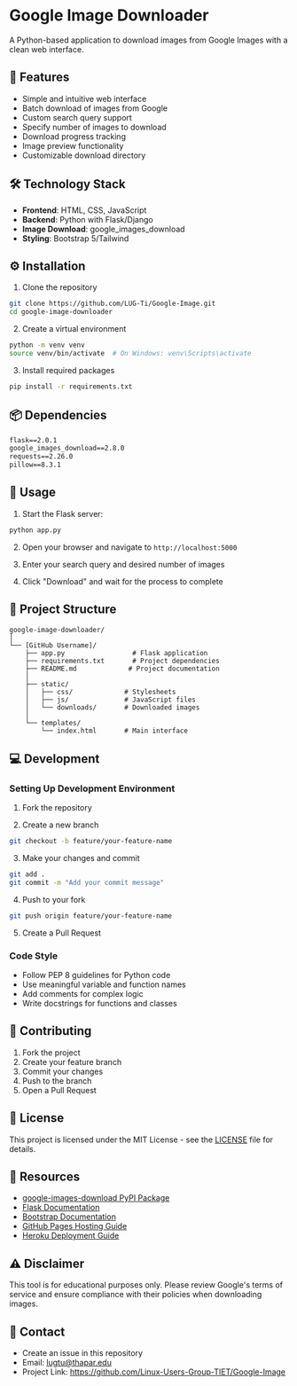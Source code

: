 # Google Image Downloader

A Python-based application to download images from Google Images with a clean web interface.

## 📝 Features

- Simple and intuitive web interface
- Batch download of images from Google
- Custom search query support
- Specify number of images to download
- Download progress tracking
- Image preview functionality
- Customizable download directory

## 🛠️ Technology Stack

- **Frontend**: HTML, CSS, JavaScript
- **Backend**: Python with Flask/Django
- **Image Download**: google_images_download
- **Styling**: Bootstrap 5/Tailwind

## ⚙️ Installation

1. Clone the repository
```bash
git clone https://github.com/LUG-Ti/Google-Image.git
cd google-image-downloader
```

2. Create a virtual environment
```bash
python -m venv venv
source venv/bin/activate  # On Windows: venv\Scripts\activate
```

3. Install required packages
```bash
pip install -r requirements.txt
```

## 📦 Dependencies

```txt
flask==2.0.1
google_images_download==2.8.0
requests==2.26.0
pillow==8.3.1
```

## 🚀 Usage

1. Start the Flask server:
```bash
python app.py
```

2. Open your browser and navigate to `http://localhost:5000`

3. Enter your search query and desired number of images

4. Click "Download" and wait for the process to complete

## 📁 Project Structure

```
google-image-downloader/
│
└── [GitHub Username]/
    ├── app.py                 # Flask application
    ├── requirements.txt       # Project dependencies
    ├── README.md             # Project documentation
    │
    ├── static/
    │   ├── css/             # Stylesheets
    │   ├── js/              # JavaScript files
    │   └── downloads/       # Downloaded images
    │
    └── templates/
        └── index.html       # Main interface
```

## 💻 Development

### Setting Up Development Environment

1. Fork the repository

2. Create a new branch
```bash
git checkout -b feature/your-feature-name
```

3. Make your changes and commit
```bash
git add .
git commit -m "Add your commit message"
```

4. Push to your fork
```bash
git push origin feature/your-feature-name
```

5. Create a Pull Request

### Code Style

- Follow PEP 8 guidelines for Python code
- Use meaningful variable and function names
- Add comments for complex logic
- Write docstrings for functions and classes

## 🤝 Contributing

1. Fork the project
2. Create your feature branch
3. Commit your changes
4. Push to the branch
5. Open a Pull Request

## 📝 License

This project is licensed under the MIT License - see the [LICENSE](LICENSE) file for details.

## 🔗 Resources

- [google-images-download PyPI Package](https://pypi.org/project/google-images-download/)
- [Flask Documentation](https://flask.palletsprojects.com/)
- [Bootstrap Documentation](https://getbootstrap.com/docs/)
- [GitHub Pages Hosting Guide](https://pages.github.com/)
- [Heroku Deployment Guide](https://devcenter.heroku.com/articles/getting-started-with-python)

## ⚠️ Disclaimer

This tool is for educational purposes only. Please review Google's terms of service and ensure compliance with their policies when downloading images.

## 📧 Contact

- Create an issue in this repository
- Email: lugtu@thapar.edu
- Project Link: https://github.com/Linux-Users-Group-TIET/Google-Image
